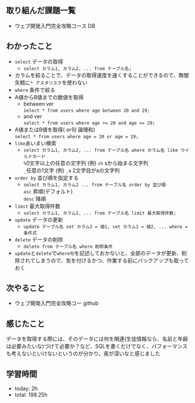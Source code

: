  ##  取り組んだ課題一覧

- ウェブ開発入門完全攻略コース DB

 ##  わかったこと

- `select` データの取得
    - `select カラム1, カラム2, ... from テーブル名;`
- カラムを絞ることで、データの取得速度を速くすることができるので、無闇矢鱈に`* アスタリスク`を使わない
- `where` 条件で絞る
- A値からB値までの数値を取得
    - between ver<br>`select * from users where age between 20 and 29;`
    - and ver<br>`select * from users where age >= 20 and age <= 29;`
- A値またはB値を取得( or句 論理和)<br>
`select * from users where age = 20 or age = 29;`
- `like`あいまい検索
    - `select カラム1, カラム2, ... from テーブル名 where カラム名 like ワイルドカード`<br>
`%`0文字以上の任意の文字列 (例) `s%` sから始まる文字列<br>
`_`任意の1文字 (例) `_a` 2文字目がaの文字列
- `order by` 並び順を指定する
    - `select カラム1, カラム2 ... from テーブル名 order by 並び順`<br>
`asc` 昇順(デフォルト)<br>
`desc` 降順
- `limit` 最大取得件数
    - `select カラム1, カラム2, ... from テーブル名 limit 最大取得件数;`
- `update` データの更新
    - `update テーブル名 set カラム1 = 値1, set カラム2 = 値2, ... where = 条件式`
- `delete` データの削除
    - `delete from テーブル名 where 削除条件`
- `update`と`delete`で`where句`を記述しておかないと、全部のデータが更新、削除されてしまうので、気を付けるかつ、作業する前にバックアップも取っておく
 ##  次やること

- ウェブ開発入門完全攻略コー github

 ##  感じたこと

データを取得する際には、そのデータには何を関連(生徒情報なら、名前と年齢は必要みたいな)づけて必要か？など、SQLを書くだけでなく、パフォーマンスも考えないといけないというのが分かり、奥が深いなと感じました

 ##  学習時間
- today: 2h
- total: 198.25h
